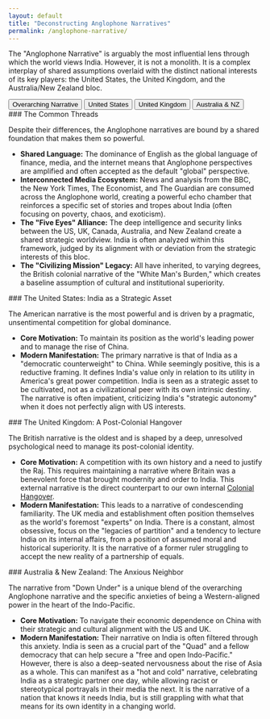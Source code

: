 ```yaml
---
layout: default
title: "Deconstructing Anglophone Narratives"
permalink: /anglophone-narrative/
---
```


The "Anglophone Narrative" is arguably the most influential lens through which the world views India. However, it is not a monolith. It is a complex interplay of shared assumptions overlaid with the distinct national interests of its key players: the United States, the United Kingdom, and the Australia/New Zealand bloc.

<div class="tab-container">
  <div class="tab-buttons">
    <button class="tab-button active" onclick="openTab(event, 'overarching')">Overarching Narrative</button>
    <button class="tab-button" onclick="openTab(event, 'us')">United States</button>
    <button class="tab-button" onclick="openTab(event, 'uk')">United Kingdom</button>
    <button class="tab-button" onclick="openTab(event, 'aus-nz')">Australia & NZ</button>
  </div>

  <div id="overarching" class="tab-content" style="display:block;" markdown="1">
### The Common Threads

Despite their differences, the Anglophone narratives are bound by a shared foundation that makes them so powerful.

*   **Shared Language:** The dominance of English as the global language of finance, media, and the internet means that Anglophone perspectives are amplified and often accepted as the default "global" perspective.
*   **Interconnected Media Ecosystem:** News and analysis from the BBC, the New York Times, The Economist, and The Guardian are consumed across the Anglophone world, creating a powerful echo chamber that reinforces a specific set of stories and tropes about India (often focusing on poverty, chaos, and exoticism).
*   **The "Five Eyes" Alliance:** The deep intelligence and security links between the US, UK, Canada, Australia, and New Zealand create a shared strategic worldview. India is often analyzed within this framework, judged by its alignment with or deviation from the strategic interests of this bloc.
*   **The "Civilizing Mission" Legacy:** All have inherited, to varying degrees, the British colonial narrative of the "White Man's Burden," which creates a baseline assumption of cultural and institutional superiority.
  </div>

  <div id="us" class="tab-content" markdown="1">
### The United States: India as a Strategic Asset

The American narrative is the most powerful and is driven by a pragmatic, unsentimental competition for global dominance.

*   **Core Motivation:** To maintain its position as the world's leading power and to manage the rise of China.
*   **Modern Manifestation:** The primary narrative is that of India as a "democratic counterweight" to China. While seemingly positive, this is a reductive framing. It defines India's value only in relation to its utility in America's great power competition. India is seen as a strategic asset to be cultivated, not as a civilizational peer with its own intrinsic destiny. The narrative is often impatient, criticizing India's "strategic autonomy" when it does not perfectly align with US interests.
  </div>

  <div id="uk" class="tab-content" markdown="1">
### The United Kingdom: A Post-Colonial Hangover

The British narrative is the oldest and is shaped by a deep, unresolved psychological need to manage its post-colonial identity.

*   **Core Motivation:** A competition with its own history and a need to justify the Raj. This requires maintaining a narrative where Britain was a benevolent force that brought modernity and order to India. This external narrative is the direct counterpart to our own internal <a href="/indian-narrative/colonial-hangover/">Colonial Hangover</a>.
*   **Modern Manifestation:** This leads to a narrative of condescending familiarity. The UK media and establishment often position themselves as the world's foremost "experts" on India. There is a constant, almost obsessive, focus on the "legacies of partition" and a tendency to lecture India on its internal affairs, from a position of assumed moral and historical superiority. It is the narrative of a former ruler struggling to accept the new reality of a partnership of equals.
  </div>

  <div id="aus-nz" class="tab-content" markdown="1">
### Australia & New Zealand: The Anxious Neighbor

The narrative from "Down Under" is a unique blend of the overarching Anglophone narrative and the specific anxieties of being a Western-aligned power in the heart of the Indo-Pacific.

*   **Core Motivation:** To navigate their economic dependence on China with their strategic and cultural alignment with the US and UK.
*   **Modern Manifestation:** Their narrative on India is often filtered through this anxiety. India is seen as a crucial part of the "Quad" and a fellow democracy that can help secure a "free and open Indo-Pacific." However, there is also a deep-seated nervousness about the rise of Asia as a whole. This can manifest as a "hot and cold" narrative, celebrating India as a strategic partner one day, while allowing racist or stereotypical portrayals in their media the next. It is the narrative of a nation that knows it needs India, but is still grappling with what that means for its own identity in a changing world.
  </div>
</div>

<script>
function openTab(evt, tabName) {
  var i, tabcontent, tabbuttons;
  tabcontent = document.getElementsByClassName("tab-content");
  for (i = 0; i < tabcontent.length; i++) {
    tabcontent[i].style.display = "none";
  }
  tabbuttons = document.getElementsByClassName("tab-button");
  for (i = 0; i < tabbuttons.length; i++) {
    tabbuttons[i].className = tabbuttons[i].className.replace(" active", "");
  }
  document.getElementById(tabName).style.display = "block";
  evt.currentTarget.className += " active";
}
</script>